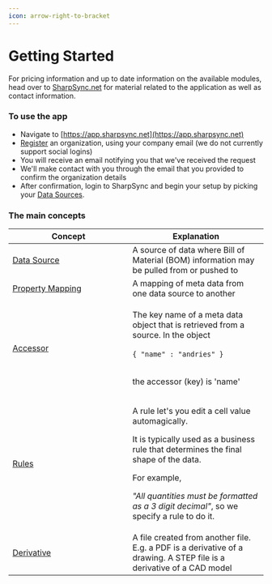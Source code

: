 ```yaml
---
icon: arrow-right-to-bracket
---
```


# Getting Started

For pricing information and up to date information on the available modules, head over to [SharpSync.net](https://sharpsync.net) for material related to the application as well as contact information.

### To use the app

* Navigate to [https://app.sharpsync.net](https://app.sharpsync.net)
* [Register](registration.md) an organization, using your company email (we do not currently support social logins)
* You will receive an email notifying you that we've received the request
* We'll make contact with you through the email that you provided to confirm the organization details
* After confirmation, login to SharpSync and begin your setup by picking your [Data Sources](../data-sources.md).



### The main concepts

<table><thead><tr><th width="221">Concept</th><th>Explanation</th></tr></thead><tbody><tr><td><a href="../data-sources.md">Data Source</a></td><td>A source of data where Bill of Material (BOM) information may be pulled from or pushed to</td></tr><tr><td><a href="../property-mappings/">Property Mapping</a></td><td>A mapping of meta data from one data source to another</td></tr><tr><td><a href="../property-mappings/property-mapping-settings/">Accessor</a></td><td><p>The key name of a meta data object that is retrieved from a source. In the object <br><br><code>{ "name" : "andries" }</code> </p><p><br>the accessor (key) is 'name'</p></td></tr><tr><td><a href="../rules/">Rules</a></td><td><p>A rule let's you edit a cell value automagically.</p><p></p><p>It is typically used as a business rule that determines the final shape of the data.</p><p></p><p>For example, </p><p><em>"All quantities must be formatted as a 3 digit decimal"</em>, so we specify a rule to do it.</p></td></tr><tr><td><a href="../../advanced/derivatives.md">Derivative</a></td><td>A file created from another file. E.g. a PDF is a derivative of a drawing. A STEP file is a derivative of a CAD model</td></tr></tbody></table>
